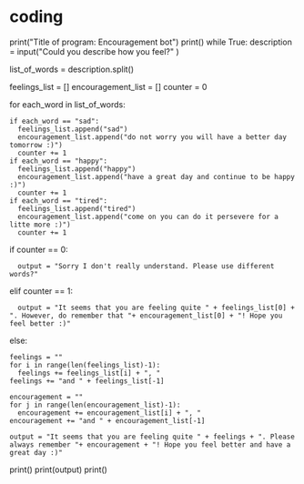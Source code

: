 # coding
print("Title of program: Encouragement bot")
print()
while True:
  description = input("Could you describe how you feel?" )

  list_of_words = description.split()

  feelings_list = []
  encouragement_list = []
  counter = 0
  
  for each_word in list_of_words:
    
    if each_word == "sad":
      feelings_list.append("sad")
      encouragement_list.append("do not worry you will have a better day tomorrow :)")
      counter += 1
    if each_word == "happy":
      feelings_list.append("happy")
      encouragement_list.append("have a great day and continue to be happy :)")
      counter += 1
    if each_word == "tired":
      feelings_list.append("tired")
      encouragement_list.append("come on you can do it persevere for a litte more :)")
      counter += 1

  if counter == 0:
    
      output = "Sorry I don't really understand. Please use different words?"

  elif counter == 1:
    
      output = "It seems that you are feeling quite " + feelings_list[0] + ". However, do remember that "+ encouragement_list[0] + "! Hope you feel better :)"  

  else:

    feelings = ""    
    for i in range(len(feelings_list)-1):
      feelings += feelings_list[i] + ", "
    feelings += "and " + feelings_list[-1]
    
    encouragement = ""    
    for j in range(len(encouragement_list)-1):
      encouragement += encouragement_list[i] + ", "
    encouragement += "and " + encouragement_list[-1]

    output = "It seems that you are feeling quite " + feelings + ". Please always remember "+ encouragement + "! Hope you feel better and have a great day :)"

  print()
  print(output)
  print()
